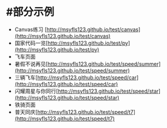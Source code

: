 #部分示例
===
+ Canvas练习 [http://msyfls123.github.io/test/canvas](http://msyfls123.github.io/test/canvas)
+ 国家代码一览[http://msyfls123.github.io/test/py](http://msyfls123.github.io/test/py)
+ 飞车页面
 + 暑假不说再见[http://msyfls123.github.io/test/speed/summer](http://msyfls123.github.io/test/speed/summer)
 + 三辆飞车[http://msyfls123.github.io/test/speed/car](http://msyfls123.github.io/test/speed/car)
 + 闪耀周星与你同行[http://msyfls123.github.io/test/speed/star](http://msyfls123.github.io/test/speed/star)
+ 铁骑页面
 + 普天同庆[http://msyfls123.github.io/test/speed/t7](http://msyfls123.github.io/test/speed/t7)

